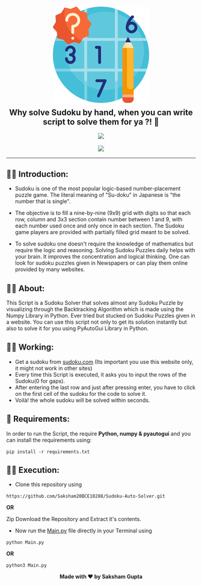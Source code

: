 <p align="center">
  <img src="assets\thumbnail.png" width="256" height="256">
  <h2 align="center" style="margin-top: -4px !important;">Why solve Sudoku by hand, when you can write script to solve them for ya ?! 🤯</h2>
  <p align="center">
    <a href="https://www.python.org/">
    	<img src="https://img.shields.io/badge/python-v3.8-informational">
    </a>
  </p>
</p>
<p align="center">
	<img src="http://ForTheBadge.com/images/badges/made-with-python.svg">
</p>

---

## 👨‍🎓 Introduction:
-	Sudoku is one of the most popular logic-based number-placement puzzle game. The literal meaning of "Su-doku" in Japanese is "the number that is single".

-	The objective is to fill a nine-by-nine (9x9) grid with digits so that each row, column and 3x3 section contain number between 1 and 9, with each number used once and only once in each section. The Sudoku game players are provided with partially filled grid meant to be solved.

-	To solve sudoku one doesn't require the knowledge of mathematics but require the logic and reasoning. Solving Sudoku Puzzles daily helps with your brain. It improves the concentration and logical thinking. One can look for sudoku puzzles given in Newspapers or can play them online provided by many websites. 

## 👨‍🏫 About:

This Script is a Sudoku Solver that solves almost any Sudoku Puzzle by visualizing through the Backtracking Algorithm which is made using the Numpy Library in Python. Ever tried but stucked on Sudoku Puzzles given in a website. You can use this script not only to get its solution instantly but also to solve it for you using PyAutoGui Library in Python.

## 🚴‍♂️ Working:

- Get a sudoku from [sudoku.com](https://sudoku.com/) (Its important you use this website only, it might not work in other sites)
-	Every time this Script is executed, it asks you to input the rows of the Sudoku(0 for gaps).
-	After entering the last row and just after pressing enter, you have to click on the first cell of the sudoku for the code to solve it.
-	Voilà! the whole sudoku will be solved within seconds.

## 📐 Requirements:
In order to run the Script, the require **Python, numpy & pyautogui** and you can install the requirements using:
```
pip install -r requirements.txt
```

## 👨‍💻 Execution:
-	Clone this repository using
```
https://github.com/Saksham20BCE10288/Sudoku-Auto-Solver.git
```
**OR**

Zip Download the Repository and Extract it's contents.
-	Now run the [Main.py](Main.py) file directly in your Terminal using
```
python Main.py
```
**OR**
```
python3 Main.py
```

<p align='center'><b>Made with ❤ by Saksham Gupta</b></p>

